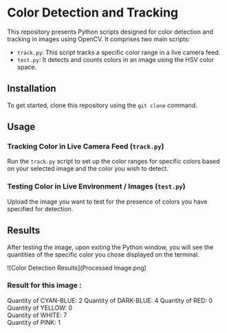 # Color Detection and Tracking

This repository presents Python scripts designed for color detection and tracking in images using OpenCV. It comprises two main scripts:

- `track.py`: This script tracks a specific color range in a live camera feed.
- `test.py`: It detects and counts colors in an image using the HSV color space.

## Installation
To get started, clone this repository using the `git clone` command.

## Usage

### Tracking Color in Live Camera Feed (`track.py`)
Run the `track.py` script to set up the color ranges for specific colors based on your selected image and the color you wish to detect.

### Testing Color in Live Environment / Images (`test.py`)
Upload the image you want to test for the presence of colors you have specified for detection.

## Results
After testing the image, upon exiting the Python window, you will see the quantities of the specific color you chose displayed on the terminal.

![Color Detection Results](Processed Image.png)
### Result for this image : 
Quantity of CYAN-BLUE: 2
Quantity of DARK-BLUE: 4
Quantity of RED: 0      
Quantity of YELLOW: 0   
Quantity of WHITE: 7    
Quantity of PINK: 1 

